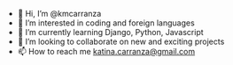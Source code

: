 - 👋 Hi, I’m @kmcarranza
- 👀 I’m interested in coding and foreign languages
- 🌱 I’m currently learning Django, Python, Javascript
- 💞️ I’m looking to collaborate on new and exciting projects
- 📫 How to reach me katina.carranza@gmail.com

<!---
kmcarranza/kmcarranza is a ✨ special ✨ repository because its `README.md` (this file) appears on your GitHub profile.
You can click the Preview link to take a look at your changes.
--->
